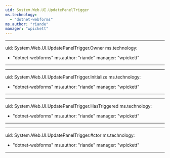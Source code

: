 ```yaml
---
uid: System.Web.UI.UpdatePanelTrigger
ms.technology: 
  - "dotnet-webforms"
ms.author: "riande"
manager: "wpickett"
---
```


---
uid: System.Web.UI.UpdatePanelTrigger.Owner
ms.technology: 
  - "dotnet-webforms"
ms.author: "riande"
manager: "wpickett"
---

---
uid: System.Web.UI.UpdatePanelTrigger.Initialize
ms.technology: 
  - "dotnet-webforms"
ms.author: "riande"
manager: "wpickett"
---

---
uid: System.Web.UI.UpdatePanelTrigger.HasTriggered
ms.technology: 
  - "dotnet-webforms"
ms.author: "riande"
manager: "wpickett"
---

---
uid: System.Web.UI.UpdatePanelTrigger.#ctor
ms.technology: 
  - "dotnet-webforms"
ms.author: "riande"
manager: "wpickett"
---
